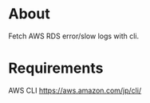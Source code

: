 # About

Fetch AWS RDS error/slow logs with cli.

# Requirements

AWS CLI
https://aws.amazon.com/jp/cli/
